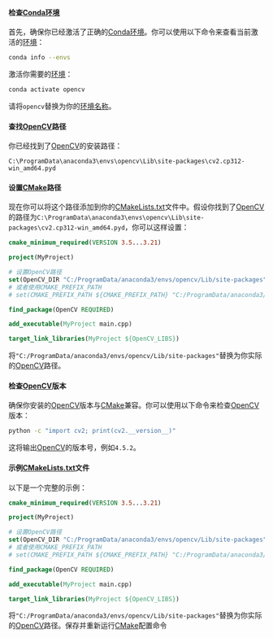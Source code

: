

#### 检查[Conda环境](https://zh.wikipedia.org/wiki/Conda环境)

首先，确保你已经激活了正确的[Conda环境](https://zh.wikipedia.org/wiki/Conda环境)。你可以使用以下命令来查看当前激活的[环境](https://zh.wikipedia.org/wiki/环境)：

```bash
conda info --envs
```

激活你需要的[环境](https://zh.wikipedia.org/wiki/环境)：

```bash
conda activate opencv
```

请将`opencv`替换为你的[环境名称](https://zh.wikipedia.org/wiki/环境名称)。

#### 查找[OpenCV](https://zh.wikipedia.org/wiki/OpenCV)路径

你已经找到了[OpenCV](https://zh.wikipedia.org/wiki/OpenCV)的安装路径：

```
C:\ProgramData\anaconda3\envs\opencv\Lib\site-packages\cv2.cp312-win_amd64.pyd
```

#### 设置[CMake](https://zh.wikipedia.org/wiki/CMake)路径

现在你可以将这个路径添加到你的[CMakeLists.txt](https://zh.wikipedia.org/wiki/CMakeLists.txt)文件中。假设你找到了[OpenCV](https://zh.wikipedia.org/wiki/OpenCV)的路径为`C:\ProgramData\anaconda3\envs\opencv\Lib\site-packages\cv2.cp312-win_amd64.pyd`，你可以这样设置：

```cmake
cmake_minimum_required(VERSION 3.5...3.21)

project(MyProject)

# 设置OpenCV路径
set(OpenCV_DIR "C:/ProgramData/anaconda3/envs/opencv/Lib/site-packages")
# 或者使用CMAKE_PREFIX_PATH
# set(CMAKE_PREFIX_PATH ${CMAKE_PREFIX_PATH} "C:/ProgramData/anaconda3/envs/opencv/Lib/site-packages")

find_package(OpenCV REQUIRED)

add_executable(MyProject main.cpp)

target_link_libraries(MyProject ${OpenCV_LIBS})
```

将`"C:/ProgramData/anaconda3/envs/opencv/Lib/site-packages"`替换为你实际的[OpenCV](https://zh.wikipedia.org/wiki/OpenCV)路径。

#### 检查[OpenCV](https://zh.wikipedia.org/wiki/OpenCV)版本

确保你安装的[OpenCV](https://zh.wikipedia.org/wiki/OpenCV)版本与[CMake](https://zh.wikipedia.org/wiki/CMake)兼容。你可以使用以下命令来检查[OpenCV](https://zh.wikipedia.org/wiki/OpenCV)版本：

```bash
python -c "import cv2; print(cv2.__version__)"
```

这将输出[OpenCV](https://zh.wikipedia.org/wiki/OpenCV)的版本号，例如`4.5.2`。

#### 示例[CMakeLists.txt](https://zh.wikipedia.org/wiki/CMakeLists.txt)文件

以下是一个完整的示例：

```cmake
cmake_minimum_required(VERSION 3.5...3.21)

project(MyProject)

# 设置OpenCV路径
set(OpenCV_DIR "C:/ProgramData/anaconda3/envs/opencv/Lib/site-packages")
# 或者使用CMAKE_PREFIX_PATH
# set(CMAKE_PREFIX_PATH ${CMAKE_PREFIX_PATH} "C:/ProgramData/anaconda3/envs/opencv/Lib/site-packages")

find_package(OpenCV REQUIRED)

add_executable(MyProject main.cpp)

target_link_libraries(MyProject ${OpenCV_LIBS})
```

将`"C:/ProgramData/anaconda3/envs/opencv/Lib/site-packages"`替换为你实际的[OpenCV](https://zh.wikipedia.org/wiki/OpenCV)路径。保存并重新运行[CMake](https://zh.wikipedia.org/wiki/CMake)配置命令